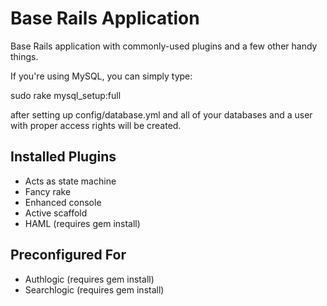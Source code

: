 # Base Rails Application #

Base Rails application with commonly-used plugins and a few other handy things.

If you're using MySQL, you can simply type:

  sudo rake mysql_setup:full

after setting up config/database.yml and all of your databases and a user with proper access rights will be created.

## Installed Plugins ##

* Acts as state machine
* Fancy rake
* Enhanced console
* Active scaffold
* HAML (requires gem install)

## Preconfigured For ##

* Authlogic (requires gem install)
* Searchlogic (requires gem install)
